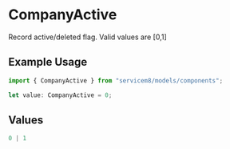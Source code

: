 # CompanyActive

Record active/deleted flag.  Valid values are [0,1]

## Example Usage

```typescript
import { CompanyActive } from "servicem8/models/components";

let value: CompanyActive = 0;
```

## Values

```typescript
0 | 1
```